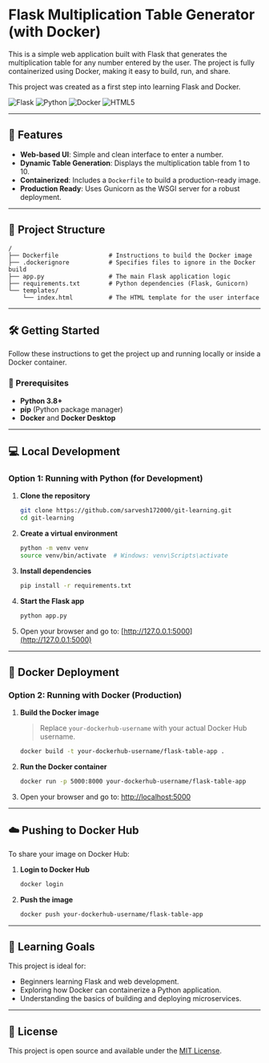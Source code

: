 # Flask Multiplication Table Generator (with Docker)

This is a simple web application built with Flask that generates the multiplication table for any number entered by the user. The project is fully containerized using Docker, making it easy to build, run, and share.

This project was created as a first step into learning Flask and Docker.

![Flask](https://img.shields.io/badge/Flask-000000?style=for-the-badge&logo=flask&logoColor=white)
![Python](https://img.shields.io/badge/Python-3776AB?style=for-the-badge&logo=python&logoColor=white)
![Docker](https://img.shields.io/badge/Docker-2496ED?style=for-the-badge&logo=docker&logoColor=white)
![HTML5](https://img.shields.io/badge/HTML5-E34F26?style=for-the-badge&logo=html5&logoColor=white)

---

## 🚀 Features

- **Web-based UI**: Simple and clean interface to enter a number.
- **Dynamic Table Generation**: Displays the multiplication table from 1 to 10.
- **Containerized**: Includes a `Dockerfile` to build a production-ready image.
- **Production Ready**: Uses Gunicorn as the WSGI server for a robust deployment.

---

## 📁 Project Structure

```
/
├── Dockerfile              # Instructions to build the Docker image
├── .dockerignore           # Specifies files to ignore in the Docker build
├── app.py                  # The main Flask application logic
├── requirements.txt        # Python dependencies (Flask, Gunicorn)
└── templates/
    └── index.html          # The HTML template for the user interface
```

---

## 🛠️ Getting Started

Follow these instructions to get the project up and running locally or inside a Docker container.

### 🔧 Prerequisites

- **Python 3.8+**
- **pip** (Python package manager)
- **Docker** and **Docker Desktop**

---

## 💻 Local Development

### Option 1: Running with Python (for Development)

1. **Clone the repository**
   ```bash
   git clone https://github.com/sarvesh172000/git-learning.git
   cd git-learning
   ```

2. **Create a virtual environment**
   ```bash
   python -m venv venv
   source venv/bin/activate  # Windows: venv\Scripts\activate
   ```

3. **Install dependencies**
   ```bash
   pip install -r requirements.txt
   ```

4. **Start the Flask app**
   ```bash
   python app.py
   ```

5. Open your browser and go to: [http://127.0.0.1:5000](http://127.0.0.1:5000)

---

## 🐳 Docker Deployment

### Option 2: Running with Docker (Production)

1. **Build the Docker image**
   > Replace `your-dockerhub-username` with your actual Docker Hub username.

   ```bash
   docker build -t your-dockerhub-username/flask-table-app .
   ```

2. **Run the Docker container**
   ```bash
   docker run -p 5000:8000 your-dockerhub-username/flask-table-app
   ```

3. Open your browser and go to: [http://localhost:5000](http://localhost:5000)

---

## ☁️ Pushing to Docker Hub

To share your image on Docker Hub:

1. **Login to Docker Hub**
   ```bash
   docker login
   ```

2. **Push the image**
   ```bash
   docker push your-dockerhub-username/flask-table-app
   ```

---

## 🧠 Learning Goals

This project is ideal for:

- Beginners learning Flask and web development.
- Exploring how Docker can containerize a Python application.
- Understanding the basics of building and deploying microservices.

---

## 📃 License

This project is open source and available under the [MIT License](LICENSE).
